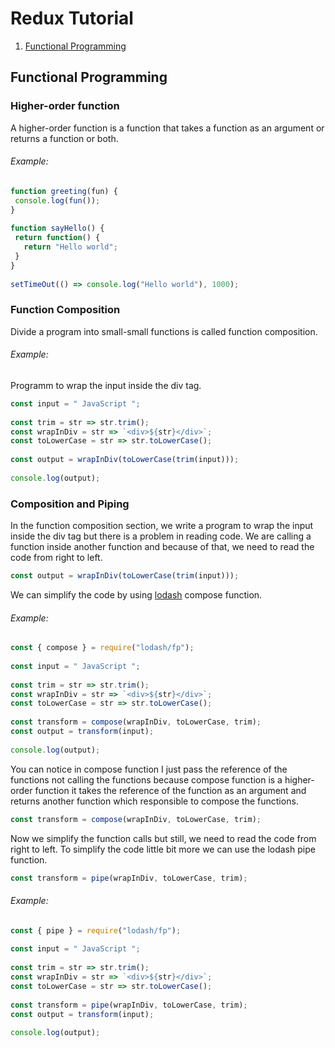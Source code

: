 # Redux Tutorial
1. [Functional Programming](#functional-programming)
## Functional Programming
### Higher-order function
A higher-order function is a function that takes a function as an argument or returns a function or both.

###### Example:
```javaScript
function greeting(fun) {
 console.log(fun());
}
 
function sayHello() {
 return function() {
   return "Hello world";
 }
}
 
setTimeOut(() => console.log("Hello world"), 1000);
```

### Function Composition
Divide a program into small-small functions is called function composition.

###### Example:
Programm to wrap the input inside the div tag.
```javaScript
const input = " JavaScript ";
 
const trim = str => str.trim();
const wrapInDiv = str => `<div>${str}</div>`;
const toLowerCase = str => str.toLowerCase();
 
const output = wrapInDiv(toLowerCase(trim(input)));
 
console.log(output);
```

### Composition and Piping
In the function composition section, we write a program to wrap the input inside the div tag but there is a problem in reading code. We are calling a function inside another function and because of that, we need to read the code from right to left.

```javaScript 
const output = wrapInDiv(toLowerCase(trim(input)));
```

We can simplify the code by using [lodash](https://lodash.com/) compose function.

###### Example:
```javaScript
const { compose } = require("lodash/fp");
 
const input = " JavaScript ";
 
const trim = str => str.trim();
const wrapInDiv = str => `<div>${str}</div>`;
const toLowerCase = str => str.toLowerCase();
 
const transform = compose(wrapInDiv, toLowerCase, trim);
const output = transform(input);
 
console.log(output);
```

You can notice in compose function I just pass the reference of the functions not calling the functions because compose function is a higher-order function it takes the reference of the function as an argument and returns another function which responsible to compose the functions.

```javaScript 
const transform = compose(wrapInDiv, toLowerCase, trim);
```

Now we simplify the function calls but still, we need to read the code from right to left. To simplify the code little bit more we can use the lodash pipe function.

```javaScript 
const transform = pipe(wrapInDiv, toLowerCase, trim);
```

###### Example:
```javaScript
const { pipe } = require("lodash/fp");
 
const input = " JavaScript ";
 
const trim = str => str.trim();
const wrapInDiv = str => `<div>${str}</div>`;
const toLowerCase = str => str.toLowerCase();
 
const transform = pipe(wrapInDiv, toLowerCase, trim);
const output = transform(input);
 
console.log(output);
```

